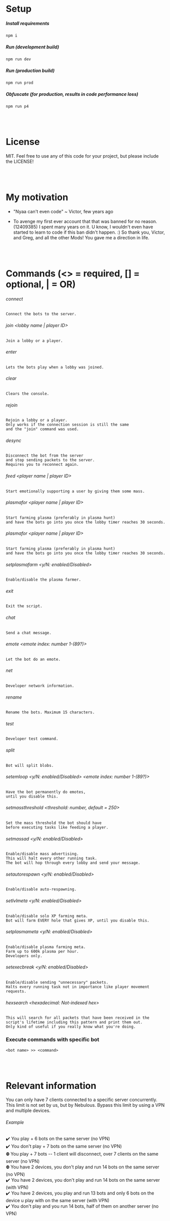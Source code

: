 # Setup

##### Install requirements

```
npm i
```

##### Run (development build)

```
npm run dev
```

##### Run (production build)

```
npm run prod
```

##### Obfuscate (for production, results in code performance loss)

```
npm run p4
```

<br />
<br />

# License

MIT.
Feel free to use any of this code for your project,
but please include the LICENSE!

<br />
<br />

# My motivation

<ul>
    <li>
        <p>"Nyaa can't even code" ~ Victor, few years ago</p>
    </li>
    <li>
        To avenge my first ever account that that was banned for no reason. (12409385)
        I spent many years on it.
        U know, I wouldn't even have started to learn to code if this ban didn't happen. :)
        So thank you, Victor, and Greg, and all the other Mods!
        You gave me a direction in life.
    </li>
</ul>

<br />
<br />

# Commands (<> = required, [] = optional, | = OR)

###### connect

```
Connect the bots to the server.
```

###### join <lobby name | player ID>

```
Join a lobby or a player.
```

###### enter

```
Lets the bots play when a lobby was joined.
```

###### clear

```
Clears the console.
```

###### rejoin

```
Rejoin a lobby or a player.
Only works if the connection session is still the same
and the "join" command was used.
```

###### desync

```
Disconnect the bot from the server
and stop sending packets to the server.
Requires you to reconnect again.
```

###### feed <player name | player ID>

```
Start emotionally supporting a user by giving them some mass.
```

###### plasmafor <player name | player ID>

```
Start farming plasma (preferably in plasma hunt)
and have the bots go into you once the lobby timer reaches 30 seconds.
```

###### plasmafor <player name | player ID>

```
Start farming plasma (preferably in plasma hunt)
and have the bots go into you once the lobby timer reaches 30 seconds.
```

###### setplasmafarm <y/N: enabled/Disabled>

```
Enable/disable the plasma farmer.
```

###### exit

```
Exit the script.
```

###### chat <message>

```
Send a chat message.
```

###### emote <emote index: number 1-(89?)>

```
Let the bot do an emote.
```

###### net

```
Developer network information.
```

###### rename <name>

```
Rename the bots. Maximum 15 characters.
```

###### test

```
Developer test command.
```

###### split

```
Bot will split blobs.
```

###### setemloop <y/N: enabled/Disabled> <emote index: number 1-(89?)>

```
Have the bot permanently do emotes,
until you disable this.
```

###### setmassthreshold <threshold: number, default = 250>

```
Set the mass threshold the bot should have
before executing tasks like feeding a player.
```

###### setmassad <y/N: enabled/Disabled> <message>

```
Enable/disable mass advertising.
This will halt every other running task.
The bot will hop through every lobby and send your message.
```

###### setautorespawn <y/N: enabled/Disabled>

```
Enable/disable auto-respawning.
```

###### setlvlmeta <y/N: enabled/Disabled>

```
Enable/disable solo XP farming meta.
Bot will farm EVERY hole that gives XP, until you disable this.
```

###### setplasmameta <y/N: enabled/Disabled>

```
Enable/disable plasma farming meta.
Farm up to 600k plasma per hour.
Developers only.
```

###### setexecbreak <y/N: enabled/Disabled>

```
Enable/disable sending "unnecessary" packets.
Halts every running task not in importance like player movement requests.
```

###### hexsearch <hexadecimal: Not-indexed hex>

```
This will search for all packets that have been received in the script's lifetime including this pattern and print them out.
Only kind of useful if you really know what you're doing.
```

### Execute commands with specific bot

```
<bot name> >> <command>
```

<br />
<br />

# Relevant information

You can only have 7 clients connected to a specific server concurrently.
This limit is not set by us, but by Nebulous.
Bypass this limit by using a VPN and multiple devices.

###### Example

✔️ You play + 6 bots on the same server (no VPN) <br />
✔️ You don't play + 7 bots on the same server (no VPN) <br />
⛔ You play + 7 bots -- 1 client will disconnect, over 7 clients on the same server (no VPN) <br />
⛔ You have 2 devices, you don't play and run 14 bots on the same server (no VPN) <br />
✔️ You have 2 devices, you don't play and run 14 bots on the same server (with VPN) <br />
✔️ You have 2 devices, you play and run 13 bots and only 6 bots on the device u play with on the same server (with VPN) <br />
✔️ You don't play and you run 14 bots, half of them on another server (no VPN) <br />
